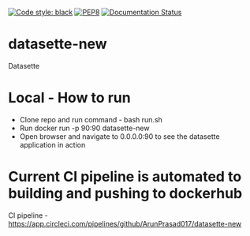 [![Code style: black](https://img.shields.io/badge/code%20style-black-000000.svg)](https://github.com/psf/black)
[![PEP8](https://img.shields.io/badge/code%20style-pep8-orange.svg)](https://www.python.org/dev/peps/pep-0008/)
[![Documentation Status](https://readthedocs.org/projects/mypy/badge/?version=stable)](https://mypy.readthedocs.io/en/stable/?badge=stable)

# datasette-new
Datasette

# Local - How to run
- Clone repo and run command - bash run.sh
- Run docker run -p 90:90 datasette-new
- Open browser and navigate to 0.0.0.0:90 to see the datasette application in action

# Current CI pipeline is automated to building and pushing to dockerhub

CI pipeline - https://app.circleci.com/pipelines/github/ArunPrasad017/datasette-new
